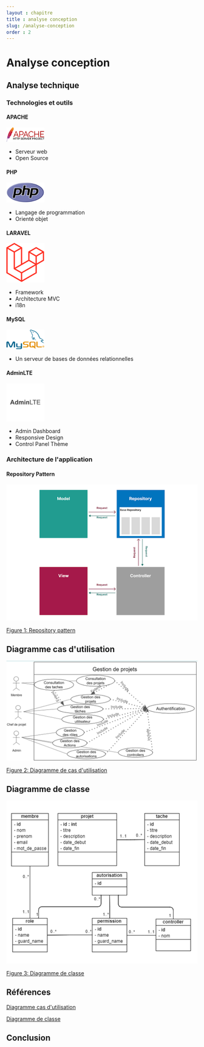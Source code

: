 ```yaml
---
layout : chapitre
title : analyse conception
slug: /analyse-conception
order : 2
---
```

# Analyse conception
## Analyse technique
 
### Technologies et outils

#### APACHE

<img src="./images/apache.png" alt="Alt text" width="100">

- Serveur web
- Open Source

#### PHP

<img src="./images/php.png" alt="Alt text" width="100">

- Langage de programmation
- Orienté objet

#### LARAVEL

<img src="./images/laravel.png" alt="Alt text" width="100">

- Framework
- Architecture MVC
- i18n

#### MySQL

<img src="./images/myslq.png" alt="Alt text" width="100">

- Un serveur de bases de données relationnelles

#### AdminLTE

<img src="./images/adminlte.jpg" alt="Alt text" width="100">

- Admin Dashboard
- Responsive Design
- Control Panel Thème

### Architecture de l'application

#### Repository Pattern


![Alt text](./images/repository-pattern.png)

[Figure 1: Repository pattern ](./images/repository-pattern.png)


## Diagramme cas d'utilisation

![Alt text](./images/user-case.png)

[Figure 2: Diagramme de cas d'utilisation ](./images/user-case.png)

## Diagramme de classe
![Alt text](./images/diagramme-classe.png)

[Figure 3: Diagramme de classe](./images/diagramme-classe.png)

## Références 
[Diagramme cas d'utilisation](https://docs.google.com/presentation/d/1G8g-nuJnly97BBabZnEQrzzhvJ7ZOFd-rim_803nuq8/edit?usp=sharing)

[Diagramme de classe](https://online.visual-paradigm.com/share.jsp?id=333032313934332d31)
## Conclusion